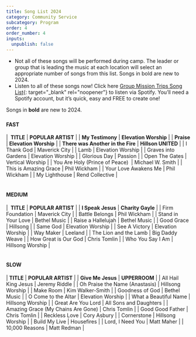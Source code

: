 ```yaml
---
title: Song List 2024
category: Community Service
subcategory: Program
order: 4
order_number: 4
inputs:
  unpublish: false
---
```

* Not all of these songs will be performed during camp. The leader or group that is leading the music at each location will select an appropriate number of songs from this list. Songs in bold are new to 2024.
* Listen to all of these songs now! Click here [Group Mission Trips Song List](https://open.spotify.com/playlist/4gqWixdOxrcVri8n3Rk11F){: target="_blank" rel="noopener"} to listen via Spotify. You’ll need a Spotify account, but it’s quick, easy and FREE to create one!

Songs in **bold** are new to 2024.

###

#### **FAST**

| &nbsp;**TITLE** | **POPULAR ARTIST** |
| **My Testimony** | **Elevation Worship** |
| **Praise** | **Elevation Worship** |
| **There was Another in the Fire** | **Hillson UNITED** |
| I Thank God | Maverick City |
| Lamb | Elevation Worship |
| Graves into Gardens | Elevation Worship |
| Glorious Day | Passion |
| Open The Gates | Vertical Worship |
| You Are Holy (Prince of Peace)&nbsp; | Michael W. Smith |
| This is Amazing Grace | Phil Wickham |
| Your Love Awakens Me | Phil Wickham |
| My Lighthouse | Rend Collective |

#### <br>MEDIUM

| &nbsp;**TITLE** | **POPULAR ARTIST** |
| **I Speak Jesus** | **Charity Gayle** |
| Firm Foundation | Maverick City |
| Battle Belongs | Phil Wickham |
| Stand in Your Love | Bethel Music |
| Raise a Hallelujah | Bethel Music |
| Good Grace | Hillsong |
| Same God | Elevation Worship |
| See A Victory | Elevation Worship |
| Way Maker | Leeland |
| The Lion and the Lamb | Big Daddy Weave |
| How Great is Our God | Chris Tomlin |
| Who You Say I Am | Hillsong Worship |

#### <br>SLOW

| **TITLE** | **POPULAR ARTIST** |
| **Give Me Jesus** | **UPPERROOM** |
| All Hail King Jesus | Jeremy Riddle |
| Oh Praise the Name (Anastasis) | Hillsong Worship |
| Make Room | Kim Walker-Smith |
| Goodness of God | Bethel Music |
| O Come to the Altar | Elevation Worship |
| What a Beautiful Name | Hillsong Worship |
| Great Are You Lord | All Sons and Daughters |
| Amazing Grace (My Chains Are Gone) | Chris Tomlin |
| Good Good Father | Chris Tomlin |
| Reckless Love | Cory Asbury |
| Cornerstone | Hillsong Worship |
| Build My Live | Housefires |
| Lord, I Need You | Matt Maher |
| 10,000 Reasons | Matt Redman |